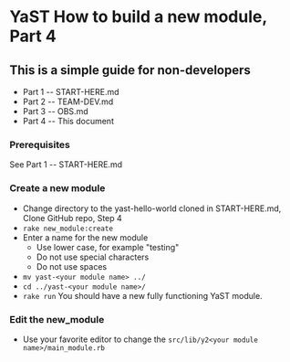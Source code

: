 # YaST How to build a new module, Part 4
## This is a simple guide for non-developers
+ Part 1 -- START-HERE.md
+ Part 2 -- TEAM-DEV.md
+ Part 3 -- OBS.md
+ Part 4 -- This document


### Prerequisites
See Part 1 -- START-HERE.md


### Create a new module
+ Change directory to the yast-hello-world cloned in START-HERE.md, Clone GitHub repo, Step 4
+ `rake new_module:create`
+ Enter a name for the new module
  + Use lower case, for example "testing"
  + Do not use special characters
  + Do not use spaces
+ `mv yast-<your module name> ../`
+ `cd ../yast-<your module name>/`
+ `rake run` You should have a new fully functioning YaST module.


### Edit the new_module
+ Use your favorite editor to change the `src/lib/y2<your module name>/main_module.rb`
